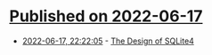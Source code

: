 # [Published on 2022-06-17](index.md)

* [2022-06-17, 22:22:05](https://news.ycombinator.com/item?id=31785170) - [The Design of SQLite4](https://sqlite.org/src4/doc/trunk/www/design.wiki)
